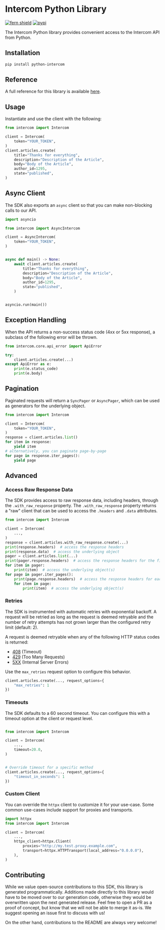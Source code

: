 # Intercom Python Library

[![fern shield](https://img.shields.io/badge/%F0%9F%8C%BF-Built%20with%20Fern-brightgreen)](https://buildwithfern.com?utm_source=github&utm_medium=github&utm_campaign=readme&utm_source=https%3A%2F%2Fgithub.com%2Fintercom%2Fpython-intercom)
[![pypi](https://img.shields.io/pypi/v/python-intercom)](https://pypi.python.org/pypi/python-intercom)

The Intercom Python library provides convenient access to the Intercom API from Python.

## Installation

```sh
pip install python-intercom
```

## Reference

A full reference for this library is available [here](https://github.com/intercom/python-intercom/blob/HEAD/./reference.md).

## Usage

Instantiate and use the client with the following:

```python
from intercom import Intercom

client = Intercom(
    token="YOUR_TOKEN",
)
client.articles.create(
    title="Thanks for everything",
    description="Description of the Article",
    body="Body of the Article",
    author_id=1295,
    state="published",
)
```

## Async Client

The SDK also exports an `async` client so that you can make non-blocking calls to our API.

```python
import asyncio

from intercom import AsyncIntercom

client = AsyncIntercom(
    token="YOUR_TOKEN",
)


async def main() -> None:
    await client.articles.create(
        title="Thanks for everything",
        description="Description of the Article",
        body="Body of the Article",
        author_id=1295,
        state="published",
    )


asyncio.run(main())
```

## Exception Handling

When the API returns a non-success status code (4xx or 5xx response), a subclass of the following error
will be thrown.

```python
from intercom.core.api_error import ApiError

try:
    client.articles.create(...)
except ApiError as e:
    print(e.status_code)
    print(e.body)
```

## Pagination

Paginated requests will return a `SyncPager` or `AsyncPager`, which can be used as generators for the underlying object.

```python
from intercom import Intercom

client = Intercom(
    token="YOUR_TOKEN",
)
response = client.articles.list()
for item in response:
    yield item
# alternatively, you can paginate page-by-page
for page in response.iter_pages():
    yield page
```

## Advanced

### Access Raw Response Data

The SDK provides access to raw response data, including headers, through the `.with_raw_response` property.
The `.with_raw_response` property returns a "raw" client that can be used to access the `.headers` and `.data` attributes.

```python
from intercom import Intercom

client = Intercom(
    ...,
)
response = client.articles.with_raw_response.create(...)
print(response.headers)  # access the response headers
print(response.data)  # access the underlying object
pager = client.articles.list(...)
print(pager.response.headers)  # access the response headers for the first page
for item in pager:
    print(item)  # access the underlying object(s)
for page in pager.iter_pages():
    print(page.response.headers)  # access the response headers for each page
    for item in page:
        print(item)  # access the underlying object(s)
```

### Retries

The SDK is instrumented with automatic retries with exponential backoff. A request will be retried as long
as the request is deemed retryable and the number of retry attempts has not grown larger than the configured
retry limit (default: 2).

A request is deemed retryable when any of the following HTTP status codes is returned:

- [408](https://developer.mozilla.org/en-US/docs/Web/HTTP/Status/408) (Timeout)
- [429](https://developer.mozilla.org/en-US/docs/Web/HTTP/Status/429) (Too Many Requests)
- [5XX](https://developer.mozilla.org/en-US/docs/Web/HTTP/Status/500) (Internal Server Errors)

Use the `max_retries` request option to configure this behavior.

```python
client.articles.create(..., request_options={
    "max_retries": 1
})
```

### Timeouts

The SDK defaults to a 60 second timeout. You can configure this with a timeout option at the client or request level.

```python

from intercom import Intercom

client = Intercom(
    ...,
    timeout=20.0,
)


# Override timeout for a specific method
client.articles.create(..., request_options={
    "timeout_in_seconds": 1
})
```

### Custom Client

You can override the `httpx` client to customize it for your use-case. Some common use-cases include support for proxies
and transports.

```python
import httpx
from intercom import Intercom

client = Intercom(
    ...,
    httpx_client=httpx.Client(
        proxies="http://my.test.proxy.example.com",
        transport=httpx.HTTPTransport(local_address="0.0.0.0"),
    ),
)
```

## Contributing

While we value open-source contributions to this SDK, this library is generated programmatically.
Additions made directly to this library would have to be moved over to our generation code,
otherwise they would be overwritten upon the next generated release. Feel free to open a PR as
a proof of concept, but know that we will not be able to merge it as-is. We suggest opening
an issue first to discuss with us!

On the other hand, contributions to the README are always very welcome!
